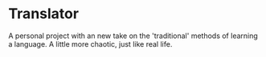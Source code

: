 # Translator
 A personal project with an new take on the 'traditional' methods of learning a language. A little more chaotic, just like real life.
